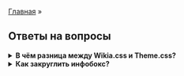 [Главная](README.md) »

## Ответы на вопросы

<details><summary><b>В чём разница между Wikia.css и Theme.css?</b></summary>
<p>
Themes.css was a convention used by the (then) Community Technical and Vanguard teams to isolate Portable Infobox relevant code. There's not a significant difference, beyond making it somewhat easier to find CSS blocks.
<a href="https://portability.fandom.com/f/p/3825974047146002626">Источник</a>
</p>
</details>
<details><summary><b>Как закруглить инфобокс?</b></summary>
<blockquote>
.portable-infobox.type-theme1 {
	border-radius: 8px;<br/>
}
.portable-infobox.type-theme1 .pi-title {
	border-radius: 8px 8px 0px 0px;
}
</blockquote>
</details>


